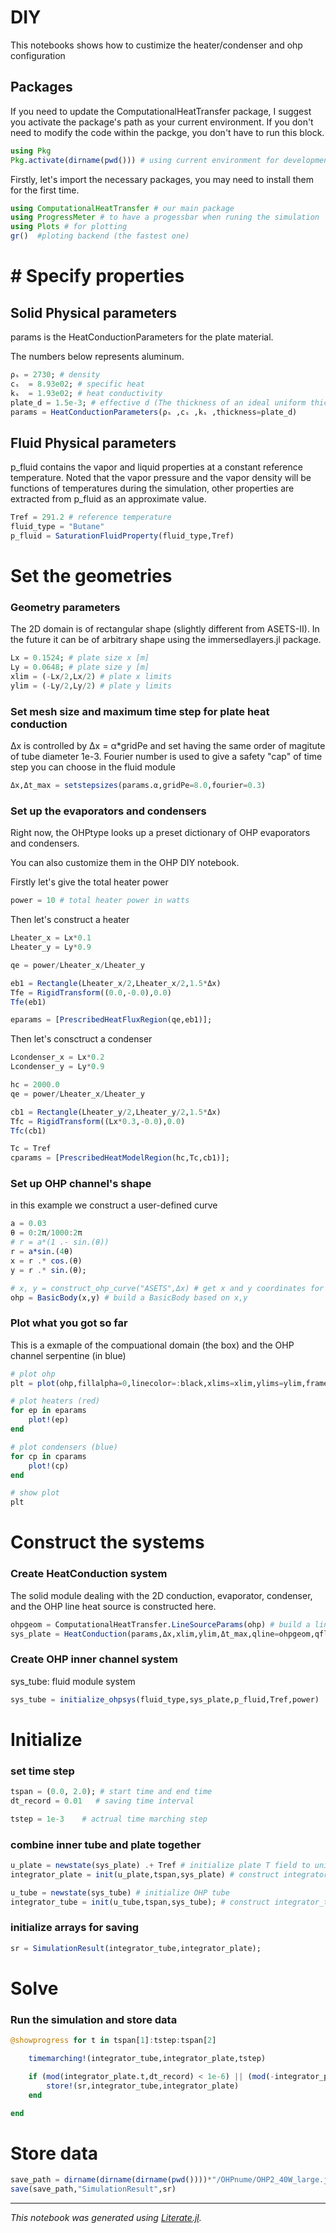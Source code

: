 # DIY

This notebooks shows how to custimize the heater/condenser and ohp configuration

## Packages
If you need to update the ComputationalHeatTransfer package, I suggest you activate the package's path as your current environment. If you don't need to modify the code within the packge, you don't have to run this block.


```julia
using Pkg
Pkg.activate(dirname(pwd())) # using current environment for development
```

Firstly, let's import the necessary packages, you may need to install them for the first time.


```julia
using ComputationalHeatTransfer # our main package
using ProgressMeter # to have a progessbar when runing the simulation
using Plots # for plotting
gr()  #ploting backend (the fastest one)
```

# # Specify properties

## Solid Physical parameters

params is the HeatConductionParameters for the plate material.

The numbers below represents aluminum.


```julia
ρₛ = 2730; # density
cₛ  = 8.93e02; # specific heat
kₛ  = 1.93e02; # heat conductivity
plate_d = 1.5e-3; # effective d (The thickness of an ideal uniform thickness plate occupying the same volume)
params = HeatConductionParameters(ρₛ ,cₛ ,kₛ ,thickness=plate_d)
```

## Fluid Physical parameters

p_fluid contains the vapor and liquid properties at a constant reference temperature. Noted that the vapor pressure and the vapor density will be functions of temperatures during the simulation, other properties are extracted from p_fluid as an approximate value.


```julia
Tref = 291.2 # reference temperature
fluid_type = "Butane"
p_fluid = SaturationFluidProperty(fluid_type,Tref)
```

# Set the geometries

### Geometry parameters
The 2D domain is of rectangular shape (slightly different from ASETS-II). In the future it can be of arbitrary shape using the immersedlayers.jl package.


```julia
Lx = 0.1524; # plate size x [m]
Ly = 0.0648; # plate size y [m]
xlim = (-Lx/2,Lx/2) # plate x limits
ylim = (-Ly/2,Ly/2) # plate y limits
```

### Set mesh size and maximum time step for plate heat conduction
Δx is controlled by Δx = α*gridPe and set having the same order of magitute of tube diameter 1e-3. Fourier number is used to give a safety "cap" of time step you can choose in the fluid module


```julia
Δx,Δt_max = setstepsizes(params.α,gridPe=8.0,fourier=0.3)
```

### Set up the evaporators and condensers
Right now, the OHPtype looks up a preset dictionary of OHP evaporators and condensers.

You can also customize them in the OHP DIY notebook.

Firstly let's give the total heater power


```julia
power = 10 # total heater power in watts
```

Then let's construct a heater


```julia
Lheater_x = Lx*0.1
Lheater_y = Ly*0.9

qe = power/Lheater_x/Lheater_y

eb1 = Rectangle(Lheater_x/2,Lheater_x/2,1.5*Δx)
Tfe = RigidTransform((0.0,-0.0),0.0)
Tfe(eb1)

eparams = [PrescribedHeatFluxRegion(qe,eb1)];
```

Then let's consctruct a condenser


```julia
Lcondenser_x = Lx*0.2
Lcondenser_y = Ly*0.9

hc = 2000.0
qe = power/Lheater_x/Lheater_y

cb1 = Rectangle(Lheater_y/2,Lheater_y/2,1.5*Δx)
Tfc = RigidTransform((Lx*0.3,-0.0),0.0)
Tfc(cb1)

Tc = Tref
cparams = [PrescribedHeatModelRegion(hc,Tc,cb1)];
```

### Set up OHP channel's shape
in this example we construct a user-defined curve


```julia
a = 0.03
θ = 0:2π/1000:2π
# r = a*(1 .- sin.(θ))
r = a*sin.(4θ)
x = r .* cos.(θ)
y = r .* sin.(θ);
```


```julia
# x, y = construct_ohp_curve("ASETS",Δx) # get x and y coordinates for the channel
ohp = BasicBody(x,y) # build a BasicBody based on x,y
```

### Plot what you got so far
This is a exmaple of the compuational domain (the box) and the OHP channel serpentine (in blue)


```julia
# plot ohp
plt = plot(ohp,fillalpha=0,linecolor=:black,xlims=xlim,ylims=ylim,framestyle = :box)

# plot heaters (red)
for ep in eparams
    plot!(ep)
end

# plot condensers (blue)
for cp in cparams
    plot!(cp)
end

# show plot
plt
```

# Construct the systems

### Create HeatConduction system
The solid module dealing with the 2D conduction, evaporator, condenser, and the OHP line heat source is constructed here.


```julia
ohpgeom = ComputationalHeatTransfer.LineSourceParams(ohp) # build a line heat source based on BasicBody
sys_plate = HeatConduction(params,Δx,xlim,ylim,Δt_max,qline=ohpgeom,qflux=eparams,qmodel=cparams)
```

### Create OHP inner channel system
sys_tube: fluid module system


```julia
sys_tube = initialize_ohpsys(fluid_type,sys_plate,p_fluid,Tref,power)
```

# Initialize

### set time step


```julia
tspan = (0.0, 2.0); # start time and end time
dt_record = 0.01   # saving time interval

tstep = 1e-3    # actrual time marching step
```

### combine inner tube and plate together


```julia
u_plate = newstate(sys_plate) .+ Tref # initialize plate T field to uniform Tref
integrator_plate = init(u_plate,tspan,sys_plate) # construct integrator_plate

u_tube = newstate(sys_tube) # initialize OHP tube 
integrator_tube = init(u_tube,tspan,sys_tube); # construct integrator_tube
```

### initialize arrays for saving


```julia
sr = SimulationResult(integrator_tube,integrator_plate);
```

# Solve

### Run the simulation and store data


```julia
@showprogress for t in tspan[1]:tstep:tspan[2]

    timemarching!(integrator_tube,integrator_plate,tstep)

    if (mod(integrator_plate.t,dt_record) < 1e-6) || (mod(-integrator_plate.t,dt_record) < 1e-6)
        store!(sr,integrator_tube,integrator_plate)
    end

end
```

# Store data


```julia
save_path = dirname(dirname(dirname(pwd())))*"/OHPnume/OHP2_40W_large.jld2"
save(save_path,"SimulationResult",sr)
```

---

*This notebook was generated using [Literate.jl](https://github.com/fredrikekre/Literate.jl).*
